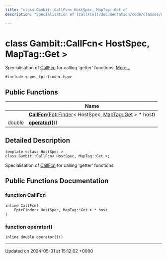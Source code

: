 ```yaml
---
title: "class Gambit::CallFcn< HostSpec, MapTag::Get >"
description: "Specialisation of [CallFcn](/documentation/code/classes/classgambit_1_1callfcn/) for calling 'getter' functions. "

---
```


# class Gambit::CallFcn< HostSpec, MapTag::Get >



Specialisation of [CallFcn](/documentation/code/classes/classgambit_1_1callfcn/) for calling 'getter' functions.  [More...](#detailed-description)


`#include <spec_fptrfinder.hpp>`

## Public Functions

|                | Name           |
| -------------- | -------------- |
| | **[CallFcn](/documentation/code/classes/classgambit_1_1callfcn_3_01hostspec_00_01maptag_1_1get_01_4/#function-callfcn)**([FptrFinder](/documentation/code/classes/classgambit_1_1fptrfinder/)< HostSpec, [MapTag::Get](/documentation/code/classes/structgambit_1_1maptag_1_1get/) > * host) |
| double | **[operator()](/documentation/code/classes/classgambit_1_1callfcn_3_01hostspec_00_01maptag_1_1get_01_4/#function-operator)**() |

## Detailed Description

```
template <class HostSpec >
class Gambit::CallFcn< HostSpec, MapTag::Get >;
```

Specialisation of [CallFcn](/documentation/code/classes/classgambit_1_1callfcn/) for calling 'getter' functions. 
## Public Functions Documentation

### function CallFcn

```
inline CallFcn(
    FptrFinder< HostSpec, MapTag::Get > * host
)
```


### function operator()

```
inline double operator()()
```


-------------------------------

Updated on 2024-05-31 at 15:12:02 +0000